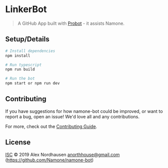 # LinkerBot

> A GitHub App built with [Probot](https://github.com/probot/probot) - it assists Namone.

## Setup/Details

```sh
# Install dependencies
npm install

# Run typescript
npm run build

# Run the bot
npm start or npm run dev
```

## Contributing

If you have suggestions for how namone-bot could be improved, or want to report a bug, open an issue! We'd love all and any contributions.

For more, check out the [Contributing Guide](CONTRIBUTING.md).

## License

[ISC](LICENSE) © 2019 Alex Nordhausen <anorthhouse@gmail.com> (https://github.com/Namone/namone-bot)
